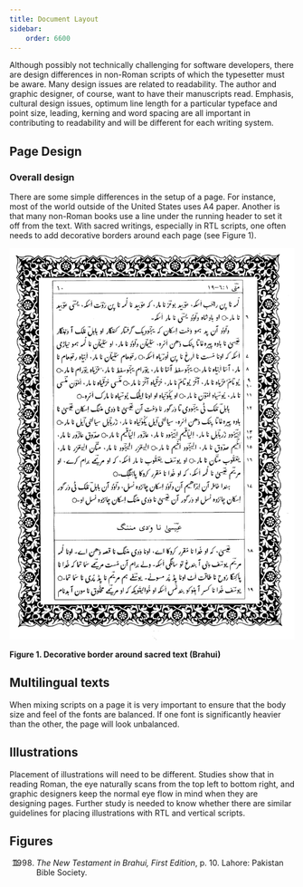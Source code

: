 ```yaml
---
title: Document Layout
sidebar:
    order: 6600
---
```


Although possibly not technically challenging for software developers, there are design differences in non-Roman scripts of which the typesetter must be aware. Many design issues are related to readability. The author and graphic designer, of course, want to have their manuscripts read. Emphasis, cultural design issues, optimum line length for a particular typeface and point size, leading, kerning and word spacing are all important in contributing to readability and will be different for each writing system.

## Page Design

### Overall design

There are some simple differences in the setup of a page. For instance, most of the world outside of the United States uses A4 paper. Another is that many non-Roman books use a line under the running header to set it off from the text. With sacred writings, especially in RTL scripts, one often needs to add decorative borders around each page (see Figure 1).

![Figure 1. Decorative border around sacred text (Brahui))](images/6600-1-Aran.png)

**Figure 1. Decorative border around sacred text (Brahui)**

## Multilingual texts

When mixing scripts on a page it is very important to ensure that the body size and feel of the fonts are balanced. If one font is significantly heavier than the other, the page will look unbalanced.

## Illustrations

Placement of illustrations will need to be different. Studies show that in reading Roman, the eye naturally scans from the top left to bottom right, and graphic designers keep the normal eye flow in mind when they are designing pages. Further study is needed to know whether there are similar guidelines for placing illustrations with RTL and vertical scripts.

## Figures

1. 1998. *The New Testament in Brahui, First Edition*, p. 10. Lahore: Pakistan Bible Society.